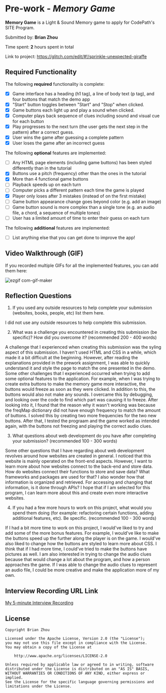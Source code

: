 # Pre-work - *Memory Game*

**Memory Game** is a Light & Sound Memory game to apply for CodePath's SITE Program. 

Submitted by: **Brian Zhou**

Time spent: **2** hours spent in total

Link to project: https://glitch.com/edit/#!/sprinkle-unexpected-giraffe

## Required Functionality

The following **required** functionality is complete:

* [X] Game interface has a heading (h1 tag), a line of body text (p tag), and four buttons that match the demo app
* [X] "Start" button toggles between "Start" and "Stop" when clicked. 
* [X] Game buttons each light up and play a sound when clicked. 
* [X] Computer plays back sequence of clues including sound and visual cue for each button
* [X] Play progresses to the next turn (the user gets the next step in the pattern) after a correct guess. 
* [X] User wins the game after guessing a complete pattern
* [X] User loses the game after an incorrect guess

The following **optional** features are implemented:

* [ ] Any HTML page elements (including game buttons) has been styled differently than in the tutorial
* [X] Buttons use a pitch (frequency) other than the ones in the tutorial
* [X] More than 4 functional game buttons
* [ ] Playback speeds up on each turn
* [ ] Computer picks a different pattern each time the game is played
* [X] Player only loses after 3 mistakes (instead of on the first mistake)
* [ ] Game button appearance change goes beyond color (e.g. add an image)
* [ ] Game button sound is more complex than a single tone (e.g. an audio file, a chord, a sequence of multiple tones)
* [ ] User has a limited amount of time to enter their guess on each turn

The following **additional** features are implemented:

- [ ] List anything else that you can get done to improve the app!

## Video Walkthrough (GIF)

If you recorded multiple GIFs for all the implemented features, you can add them here:

![ezgif com-gif-maker](https://user-images.githubusercontent.com/98859452/160722571-542f8415-7e5b-4440-9cb5-4798f1aefaa6.gif)

## Reflection Questions
1. If you used any outside resources to help complete your submission (websites, books, people, etc) list them here. 

I did not use any outside resources to help complete this submission.

2. What was a challenge you encountered in creating this submission (be specific)? How did you overcome it? (recommended 200 - 400 words) 

A challenge that I experienced when creating this submission was the syling aspect of this submission. I haven't used HTML and CSS in a while, which made it a bit difficult at the beginning. However, after reading the explanations provided in the prework assignment, I was able to quickly understand it and style the page to match the one presented in the demo. Some other challenges that I experienced occurred when trying to add some optional features to the application. For example, when I was trying to create extra buttons to make the memory game more interactive, the buttons would freeze as soon as they were clicked. In addition to this, the buttons would also not make any sounds. I overcame this by debugging, and looking over the code to find which part was causing it to freeze. After looking into it, I found that the reason why it wasn't working was because the freqMap dictionary did not have enough frequency to match the amount of buttons. I solved this by creating two more frequencies for the two new buttons. After that, I tested the prograam and the game worked as intended again, with the buttons not freezing and playing the correct audio clues.

3. What questions about web development do you have after completing your submission? (recommended 100 - 300 words) 

Some other questions that I have regarding about web development revolves around how websites are created in general. I noticed that this website is mainly operated on the front-end aspects. However, I want to learn more about how websites connect to the back-end and store data. How do websites connect their functions to store and save data? What frameworks and packages are used for that? I also wonder how that information is organized and retrieved. For accessing and changing that information, is it done through APIs? I hope that if I am selected for this program, I can learn more about this and create even more interactive websites.

4. If you had a few more hours to work on this project, what would you spend them doing (for example: refactoring certain functions, adding additional features, etc). Be specific. (recommended 100 - 300 words) 

If I had a bit more time to work on this project, I would've liked to try and add some of the more bonus features. For example, I would've like to make the buttons speed up the further along the player is on the game. I would've also liked to change how the buttons are styled to learn more about CSS. I think that if I had more time, I could've tried to make the buttons have pictures as well. I am also interested in trying to change the audio clues because that would change a lot about the program, and how a person approaches the game. If I was able to change the audio clues to represent an audio file, I could be more creative and make the application more of my own.


## Interview Recording URL Link

[My 5-minute Interview Recording](your-link-here)


## License

    Copyright Brian Zhou

    Licensed under the Apache License, Version 2.0 (the "License");
    you may not use this file except in compliance with the License.
    You may obtain a copy of the License at

        http://www.apache.org/licenses/LICENSE-2.0

    Unless required by applicable law or agreed to in writing, software
    distributed under the License is distributed on an "AS IS" BASIS,
    WITHOUT WARRANTIES OR CONDITIONS OF ANY KIND, either express or implied.
    See the License for the specific language governing permissions and
    limitations under the License.
